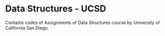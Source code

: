 # Data Structures - UCSD
Contains codes of Assignments of Data Structures course by University of California San Diego.

